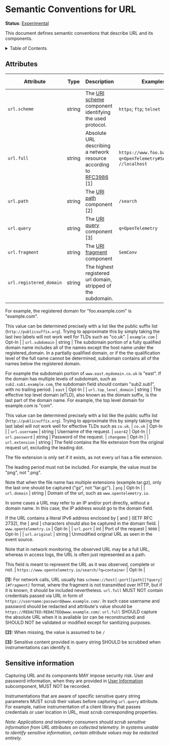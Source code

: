 <!--- Hugo front matter used to generate the website version of this page:
linkTitle: URL
--->

# Semantic Conventions for URL

**Status**: [Experimental][DocumentStatus]

This document defines semantic conventions that describe URL and its components.

<details>
<summary>Table of Contents</summary>

<!-- toc -->

- [Attributes](#attributes)
- [Sensitive information](#sensitive-information)

<!-- tocstop -->

</details>

## Attributes

<!-- semconv url -->
| Attribute  | Type | Description  | Examples  | Requirement Level |
|---|---|---|---|---|
| `url.scheme` | string | The [URI scheme](https://www.rfc-editor.org/rfc/rfc3986#section-3.1) component identifying the used protocol. | `https`; `ftp`; `telnet` | Recommended |
| `url.full` | string | Absolute URL describing a network resource according to [RFC3986](https://www.rfc-editor.org/rfc/rfc3986) [1] | `https://www.foo.bar/search?q=OpenTelemetry#SemConv`; `//localhost` | Recommended |
| `url.path` | string | The [URI path](https://www.rfc-editor.org/rfc/rfc3986#section-3.3) component [2] | `/search` | Recommended |
| `url.query` | string | The [URI query](https://www.rfc-editor.org/rfc/rfc3986#section-3.4) component [3] | `q=OpenTelemetry` | Recommended |
| `url.fragment` | string | The [URI fragment](https://www.rfc-editor.org/rfc/rfc3986#section-3.5) component | `SemConv` | Recommended |
| `url.registered_domain` | string | The highest registered url domain, stripped of the subdomain.

For example, the registered domain for "foo.example.com" is "example.com".

This value can be determined precisely with a list like the public suffix
list (`http://publicsuffix.org`). Trying to approximate this by simply taking
the last two labels will not work well for TLDs such as "co.uk". | `example.com` | Opt-In |
| `url.subdomain` | string | The subdomain portion of a fully qualified domain name includes all of
the names except the host name under the registered_domain. In a partially
qualified domain, or if the the qualification level of the full name cannot
be determined, subdomain contains all of the names below the registered domain.

For example the subdomain portion of `www.east.mydomain.co.uk` is "east".
If the domain has multiple levels of subdomain, such as `sub2.sub1.example.com`,
the subdomain field should contain "sub2.sub1", with no trailing period. | `east` | Opt-In |
| `url.top_level_domain` | string | The effective top level domain (eTLD), also known as the domain suffix,
is the last part of the domain name. For example, the top level domain
for example.com is "com".

This value can be determined precisely with a list like the public suffix list
(`http://publicsuffix.org`). Trying to approximate this by simply taking the last
label will not work well for effective TLDs such as `co.uk`. | `co.uk` | Opt-In |
| `url.username` | string | Username of the request. | `user42` | Opt-In |
| `url.password` | string | Password of the request. | `changeme` | Opt-In |
| `url.extension` | string | The field contains the file extension from the original request url,
excluding the leading dot.

The file extension is only set if it exists, as not every url has
a file extension.

The leading period must not be included. For example, the value must
be "png", not ".png".

Note that when the file name has multiple extensions (example.tar.gz),
only the last one should be captured ("gz", not "tar.gz"). | `png` | Opt-In |
| `url.domain` | string | Domain of the url, such as `www.opentelemetry.io`.

In some cases a URL may refer to an IP and/or port directly,
without a domain name. In this case, the IP address would go to the domain field.

If the URL contains a literal IPv6 address enclosed by [ and ] (IETF RFC 2732),
the [ and ] characters should also be captured in the domain field. | `www.opentelemetry.io` | Opt-In |
| `url.port` | int | Port of the request | `9090` | Opt-In |
| `url.original` | string | Unmodified original URL as seen in the event source.

Note that in network monitoring, the observed URL may be
a full URL, whereas in access logs, the URL is often just represented as a path.

This field is meant to represent the URL as it was observed, complete or not. | `https://www.opentelemetry.io/search/?q=container` | Opt-In |

**[1]:** For network calls, URL usually has `scheme://host[:port][path][?query][#fragment]` format, where the fragment is not transmitted over HTTP, but if it is known, it should be included nevertheless.
`url.full` MUST NOT contain credentials passed via URL in form of `https://username:password@www.example.com/`. In such case username and password should be redacted and attribute's value should be `https://REDACTED:REDACTED@www.example.com/`.
`url.full` SHOULD capture the absolute URL when it is available (or can be reconstructed) and SHOULD NOT be validated or modified except for sanitizing purposes.

**[2]:** When missing, the value is assumed to be `/`

**[3]:** Sensitive content provided in query string SHOULD be scrubbed when instrumentations can identify it.
<!-- endsemconv -->

## Sensitive information

Capturing URL and its components MAY impose security risk. User and password information, when they are provided in [User Information](https://datatracker.ietf.org/doc/html/rfc3986#section-3.2.1) subcomponent, MUST NOT be recorded.

Instrumentations that are aware of specific sensitive query string parameters MUST scrub their values before capturing `url.query` attribute. For example, native instrumentation of a client library that passes credentials or user location in URL, must scrub corresponding properties.

_Note: Applications and telemetry consumers should scrub sensitive information from URL attributes on collected telemetry. In systems unable to identify sensitive information, certain attribute values may be redacted entirely._

[DocumentStatus]: https://github.com/open-telemetry/opentelemetry-specification/tree/v1.22.0/specification/document-status.md

